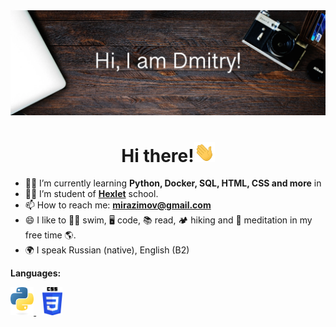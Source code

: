 <img src="https://raw.githubusercontent.com/MirDima/MirDima/main/images/Git_bg.webp" >

<h1 align="center">Hi there!<img src="https://raw.githubusercontent.com/MirDima/MirDima/main/images/Hi.gif" height="32"></h1>

- 👨‍🎓 I’m currently learning **Python, Docker, SQL, HTML, CSS and more** in 
- 👨‍💻 I’m student of **[Hexlet](https://ru.hexlet.io/u/mirazimov)** school.
- 📫 How to reach me: **mirazimov@gmail.com**
- 😄 I like to 🏊🏻 swim, 🖥 code, 📚 read, 🏕 hiking and 🧘 meditation in my free time 🌎.
- 🌍 I speak Russian (native), English (B2)

**Languages:**
<p align="left">
<a href="https://www.python.org/" target="_blank"> <img src="https://raw.githubusercontent.com/MirDima/MirDima/main/images/python_logo.png" alt="python" height="45"/> </a>
<a href="https://www.w3schools.com/" target="_blank"> <img src="https://raw.githubusercontent.com/MirDima/MirDima/main/images/CSS3_logo.webp" alt="css" height="45" hspace="10"/> </a>


